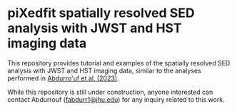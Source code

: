 # piXedfit spatially resolved SED analysis with JWST and HST imaging data 

This repository provides tutorial and examples of the spatially resolved SED analysis with JWST and HST imaging data, similar to the analyses performed in [Abdurro'uf et al. (2023)](https://ui.adsabs.harvard.edu/abs/2023arXiv230102209A/abstract). 

While this repository is still under construction, anyone interested can contact Abdurrouf (fabdurr1@jhu.edu) for any inquiry related to this work.
